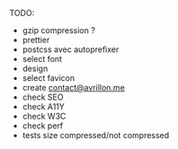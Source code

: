 TODO:

- gzip compression ?
- prettier
- postcss avec autoprefixer
- select font
- design
- select favicon
- create contact@avrillon.me
- check SEO
- check A11Y
- check W3C
- check perf
- tests size compressed/not compressed
